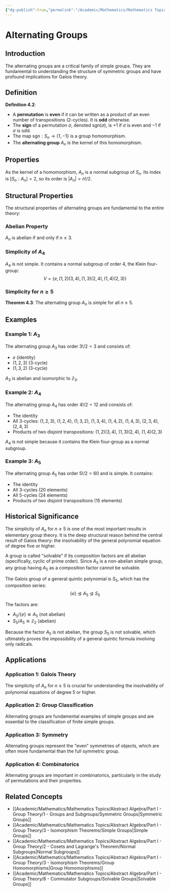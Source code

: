```yaml
---
{"dg-publish":true,"permalink":"/Academic/Mathematics/Mathematics Topics/Abstract Algebra/Part I - Group Theory/4 - Jordan-Hölder Theorem/Alternating Groups/"}
---
```



# Alternating Groups

## Introduction

The alternating groups are a critical family of simple groups. They are fundamental to understanding the structure of symmetric groups and have profound implications for Galois theory.

## Definition

**Definition 4.2**: 
- A **permutation** is **even** if it can be written as a product of an even number of transpositions (2-cycles). It is **odd** otherwise.
- The **sign** of a permutation $\sigma$, denoted $\text{sgn}(\sigma)$, is $+1$ if $\sigma$ is even and $-1$ if $\sigma$ is odd.
- The map $\text{sgn}: S_n \to \{1, -1\}$ is a group homomorphism.
- The **alternating group** $A_n$ is the kernel of this homomorphism.

## Properties

As the kernel of a homomorphism, $A_n$ is a normal subgroup of $S_n$. Its index is $[S_n : A_n] = 2$, so its order is $|A_n| = n!/2$.

## Structural Properties

The structural properties of alternating groups are fundamental to the entire theory:

### Abelian Property
$A_n$ is abelian if and only if $n \leq 3$.

### Simplicity of $A_4$
$A_4$ is not simple. It contains a normal subgroup of order 4, the Klein four-group:
$$V = \{e, (1,2)(3,4), (1,3)(2,4), (1,4)(2,3)\}$$

### Simplicity for $n \geq 5$
**Theorem 4.3**: The alternating group $A_n$ is simple for all $n \geq 5$.

## Examples

### Example 1: $A_3$
The alternating group $A_3$ has order $3!/2 = 3$ and consists of:
- $e$ (identity)
- $(1,2,3)$ (3-cycle)
- $(1,3,2)$ (3-cycle)

$A_3$ is abelian and isomorphic to $\mathbb{Z}_3$.

### Example 2: $A_4$
The alternating group $A_4$ has order $4!/2 = 12$ and consists of:
- The identity
- All 3-cycles: $(1,2,3)$, $(1,2,4)$, $(1,3,2)$, $(1,3,4)$, $(1,4,2)$, $(1,4,3)$, $(2,3,4)$, $(2,4,3)$
- Products of two disjoint transpositions: $(1,2)(3,4)$, $(1,3)(2,4)$, $(1,4)(2,3)$

$A_4$ is not simple because it contains the Klein four-group as a normal subgroup.

### Example 3: $A_5$
The alternating group $A_5$ has order $5!/2 = 60$ and is simple. It contains:
- The identity
- All 3-cycles (20 elements)
- All 5-cycles (24 elements)
- Products of two disjoint transpositions (15 elements)

## Historical Significance

The simplicity of $A_n$ for $n \geq 5$ is one of the most important results in elementary group theory. It is the deep structural reason behind the central result of Galois theory: the insolvability of the general polynomial equation of degree five or higher.

A group is called "solvable" if its composition factors are all abelian (specifically, cyclic of prime order). Since $A_5$ is a non-abelian simple group, any group having $A_5$ as a composition factor cannot be solvable.

The Galois group of a general quintic polynomial is $S_5$, which has the composition series:
$$\{e\} \trianglelefteq A_5 \trianglelefteq S_5$$

The factors are:
- $A_5/\{e\} \cong A_5$ (not abelian)
- $S_5/A_5 \cong \mathbb{Z}_2$ (abelian)

Because the factor $A_5$ is not abelian, the group $S_5$ is not solvable, which ultimately proves the impossibility of a general quintic formula involving only radicals.

## Applications

### Application 1: Galois Theory
The simplicity of $A_n$ for $n \geq 5$ is crucial for understanding the insolvability of polynomial equations of degree 5 or higher.

### Application 2: Group Classification
Alternating groups are fundamental examples of simple groups and are essential to the classification of finite simple groups.

### Application 3: Symmetry
Alternating groups represent the "even" symmetries of objects, which are often more fundamental than the full symmetric group.

### Application 4: Combinatorics
Alternating groups are important in combinatorics, particularly in the study of permutations and their properties.

## Related Concepts

- [[Academic/Mathematics/Mathematics Topics/Abstract Algebra/Part I - Group Theory/1 - Groups and Subgroups/Symmetric Groups\|Symmetric Groups]]
- [[Academic/Mathematics/Mathematics Topics/Abstract Algebra/Part I - Group Theory/3 - Isomorphism Theorems/Simple Groups\|Simple Groups]]
- [[Academic/Mathematics/Mathematics Topics/Abstract Algebra/Part I - Group Theory/2 - Cosets and Lagrange's Theorem/Normal Subgroups\|Normal Subgroups]]
- [[Academic/Mathematics/Mathematics Topics/Abstract Algebra/Part I - Group Theory/3 - Isomorphism Theorems/Group Homomorphisms\|Group Homomorphisms]]
- [[Academic/Mathematics/Mathematics Topics/Abstract Algebra/Part I - Group Theory/8 - Commutator Subgroups/Solvable Groups\|Solvable Groups]] 